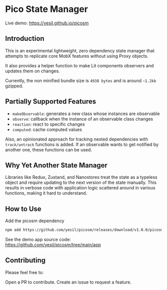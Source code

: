# Pico State Manager

Live demo: https://yesil.github.io/picosm

## Introduction

This is an experimental lightweight, zero dependency state manager that attempts to replicate core MobX features without using Proxy objects.

It also provides a helper function to make Lit components observers and updates them on changes.

Currently, the non minified bundle size is `4938 bytes` and is around `~1.2kb` gzipped.

## Partially Supported Features

- `makeObservable`: generates a new class whose instances are observable
- `observe`: callback when the instance of an observable class changes
- `reaction`: react to specific changes
- `computed`: cache computed values

Also, an opinionated approach for tracking nested dependencies with `track/untrack` functions is added. If an observable wants to get notified by another one, these functions can be used.

## Why Yet Another State Manager

Libraries like Redux, Zustand, and Nanostores treat the state as a typeless object and require updating to the next version of the state manually. This results in verbose code with application logic scattered around in various functions, making it hard to understand.

## How to Use

Add the picosm dependency

```bash
npm add https://github.com/yesil/picosm/releases/download/v1.0.0/picosm-1.0.0.tgz
```

See the demo app source code: https://github.com/yesil/picosm/tree/main/app

## Contributing

Please feel free to:

Open a PR to contribute.
Create an issue to request a feature.
